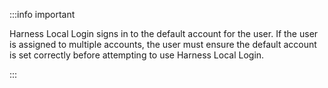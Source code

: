 :::info important

Harness Local Login signs in to the default account for the user. If the user is assigned to multiple accounts, the user must ensure the default account is set correctly before attempting to use Harness Local Login. 

:::
